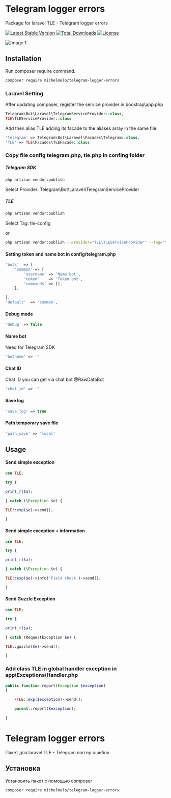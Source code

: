 # Telegram logger errors

Package for laravel TLE - Telegram logger errors

[![Latest Stable Version](https://poser.pugx.org/michelmelo/telegram-logger-errors/v/stable)](https://packagist.org/packages/michelmelo/telegram-logger-errors) [![Total Downloads](https://poser.pugx.org/michelmelo/telegram-logger-errors/downloads)](https://packagist.org/packages/michelmelo/telegram-logger-errors) [![License](https://poser.pugx.org/michelmelo/telegram-logger-errors/license)](https://packagist.org/packages/michelmelo/telegram-logger-errors)

![Image 1](https://github.com/martinjack/telegram-logger-errors/blob/master/img/bot.png?raw=true)

## Installation

Run composer require command.

```sh
composer require michelmelo/telegram-logger-errors
```

### Laravel Setting

After updating composer, register the service provider in boostrap\app.php
```php
Telegram\Bot\Laravel\TelegramServiceProvider::class,
TLE\TLEServiceProvider::class
```

Add then alias TLE adding its facade to the aliases array in the same file:
```php
'Telegram' => Telegram\Bot\Laravel\Facades\Telegram::class,
'TLE' => TLE\Facades\TLEFacade::class
```

### Copy file config telegram.php, tle.php in confing folder

##### Telegram SDK
```sh
php artisan vendor:publish
```
Select Provider: Telegram\Bot\Laravel\TelegramServiceProvider

##### TLE 
```sh
php artisan vendor:publish
```
Select Tag: tle-config

or
```sh
php artisan vendor:publish --provider="TLE\TLEServiceProvider" --tag="tle-config"
```

#### Setting token and name bot in config/telegram.php
```php
'bots'  => [
    'common' => [
        'username' => 'Name bot',
        'token'    => 'Token bot',
        'commands' => [],
    ],

],
'default'  => 'common',
```
#### Debug mode
```php
'debug' => false
```

#### Name bot

Need for Telegram SDK

```php
'botname' => ''
```

#### Chat ID

Chat ID you can get via chat bot @RawDataBot

```php
'chat_id' => ''
```

#### Save log
```php
'save_log' => true
```

#### Path temporary save file
```php
'path_save' => 'local'
```

## Usage

#### Send simple exception
```php
use TLE;

try {

print_r($a);

} catch (\Exception $e) {

TLE::exp($e)->send();

}
```
#### Send simple exception + information
```php
use TLE;

try {

print_r($a);

} catch (\Exception $e) {

TLE::exp($e)->info('Field check')->send();

}
```
#### Send Guzzle Exception
```php
use TLE;

try {

print_r($a);

} catch (RequestException $e) {

TLE::guzzle($e)->send();

}
```

### Add class TLE in global handler exception in app\Exceptions\Handler.php
```php
public function report(Exception $exception)
{

    \TLE::exp($exception)->send();

    parent::report($exception);

}
```

# Telegram logger errors 

Пакет для laravel TLE - Telegram логгер ошибок

## Установка

Установить пакет с помощью composer

```sh
composer require michelmelo/telegram-logger-errors
```
